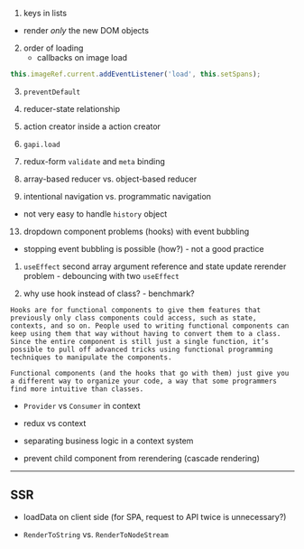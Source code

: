 1. keys in lists

- render _only_ the new DOM objects

2. order of loading
   - callbacks on image load

```javascript
this.imageRef.current.addEventListener('load', this.setSpans);
```

3. `preventDefault`

4. reducer-state relationship

5. action creator inside a action creator

6. `gapi.load`

7. redux-form `validate` and `meta` binding

8. array-based reducer vs. object-based reducer

9. intentional navigation vs. programmatic navigation

- not very easy to handle `history` object

13. dropdown component problems (hooks) with event bubbling

- stopping event bubbling is possible (how?) - not a good practice

1.  `useEffect` second array argument reference and state update rerender problem - debouncing with two `useEffect`

2.  why use hook instead of class? - benchmark?

```
Hooks are for functional components to give them features that previously only class components could access, such as state, contexts, and so on. People used to writing functional components can keep using them that way without having to convert them to a class. Since the entire component is still just a single function, it’s possible to pull off advanced tricks using functional programming techniques to manipulate the components.

Functional components (and the hooks that go with them) just give you a different way to organize your code, a way that some programmers find more intuitive than classes.
```

- `Provider` vs `Consumer` in context

- redux vs context

- separating business logic in a context system

* prevent child component from rerendering (cascade rendering)

---

## SSR

- loadData on client side (for SPA, request to API twice is unnecessary?)

- `RenderToString` vs. `RenderToNodeStream`
